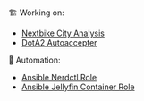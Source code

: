 🏗️ Working on:
- [Nextbike City Analysis](https://github.com/mzwoelfer/nextbike-city-analysis)
- [DotA2 Autoaccepter](https://github.com/mzwoelfer/Dota2-Autoaccepter)

🚀 Automation:
- [Ansible Nerdctl Role](https://github.com/mzwoelfer/ansible-nerdctl)
- [Ansible Jellyfin Container Role](https://github.com/mzwoelfer/ansible-jellyfin-container)
